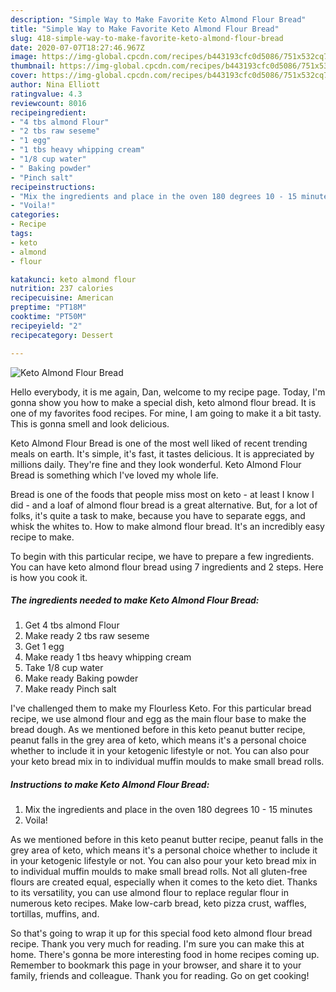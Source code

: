 ```yaml
---
description: "Simple Way to Make Favorite Keto Almond Flour Bread"
title: "Simple Way to Make Favorite Keto Almond Flour Bread"
slug: 418-simple-way-to-make-favorite-keto-almond-flour-bread
date: 2020-07-07T18:27:46.967Z
image: https://img-global.cpcdn.com/recipes/b443193cfc0d5086/751x532cq70/keto-almond-flour-bread-recipe-main-photo.jpg
thumbnail: https://img-global.cpcdn.com/recipes/b443193cfc0d5086/751x532cq70/keto-almond-flour-bread-recipe-main-photo.jpg
cover: https://img-global.cpcdn.com/recipes/b443193cfc0d5086/751x532cq70/keto-almond-flour-bread-recipe-main-photo.jpg
author: Nina Elliott
ratingvalue: 4.3
reviewcount: 8016
recipeingredient:
- "4 tbs almond Flour"
- "2 tbs raw seseme"
- "1 egg"
- "1 tbs heavy whipping cream"
- "1/8 cup water"
- " Baking powder"
- "Pinch salt"
recipeinstructions:
- "Mix the ingredients and place in the oven 180 degrees 10 - 15 minutes"
- "Voila!"
categories:
- Recipe
tags:
- keto
- almond
- flour

katakunci: keto almond flour 
nutrition: 237 calories
recipecuisine: American
preptime: "PT18M"
cooktime: "PT50M"
recipeyield: "2"
recipecategory: Dessert

---
```



![Keto Almond Flour Bread](https://img-global.cpcdn.com/recipes/b443193cfc0d5086/751x532cq70/keto-almond-flour-bread-recipe-main-photo.jpg)

Hello everybody, it is me again, Dan, welcome to my recipe page. Today, I'm gonna show you how to make a special dish, keto almond flour bread. It is one of my favorites food recipes. For mine, I am going to make it a bit tasty. This is gonna smell and look delicious.

Keto Almond Flour Bread is one of the most well liked of recent trending meals on earth. It's simple, it's fast, it tastes delicious. It is appreciated by millions daily. They're fine and they look wonderful. Keto Almond Flour Bread is something which I've loved my whole life.

Bread is one of the foods that people miss most on keto - at least I know I did - and a loaf of almond flour bread is a great alternative. But, for a lot of folks, it&#39;s quite a task to make, because you have to separate eggs, and whisk the whites to. How to make almond flour bread. It&#39;s an incredibly easy recipe to make.


To begin with this particular recipe, we have to prepare a few ingredients. You can have keto almond flour bread using 7 ingredients and 2 steps. Here is how you cook it.

<!--inarticleads1-->

##### The ingredients needed to make Keto Almond Flour Bread:

1. Get 4 tbs almond Flour
1. Make ready 2 tbs raw seseme
1. Get 1 egg
1. Make ready 1 tbs heavy whipping cream
1. Take 1/8 cup water
1. Make ready  Baking powder
1. Make ready Pinch salt


I&#39;ve challenged them to make my Flourless Keto. For this particular bread recipe, we use almond flour and egg as the main flour base to make the bread dough. As we mentioned before in this keto peanut butter recipe, peanut falls in the grey area of keto, which means it&#39;s a personal choice whether to include it in your ketogenic lifestyle or not. You can also pour your keto bread mix in to individual muffin moulds to make small bread rolls. 

<!--inarticleads2-->

##### Instructions to make Keto Almond Flour Bread:

1. Mix the ingredients and place in the oven 180 degrees 10 - 15 minutes
1. Voila!


As we mentioned before in this keto peanut butter recipe, peanut falls in the grey area of keto, which means it&#39;s a personal choice whether to include it in your ketogenic lifestyle or not. You can also pour your keto bread mix in to individual muffin moulds to make small bread rolls. Not all gluten-free flours are created equal, especially when it comes to the keto diet. Thanks to its versatility, you can use almond flour to replace regular flour in numerous keto recipes. Make low-carb bread, keto pizza crust, waffles, tortillas, muffins, and. 

So that's going to wrap it up for this special food keto almond flour bread recipe. Thank you very much for reading. I'm sure you can make this at home. There's gonna be more interesting food in home recipes coming up. Remember to bookmark this page in your browser, and share it to your family, friends and colleague. Thank you for reading. Go on get cooking!

